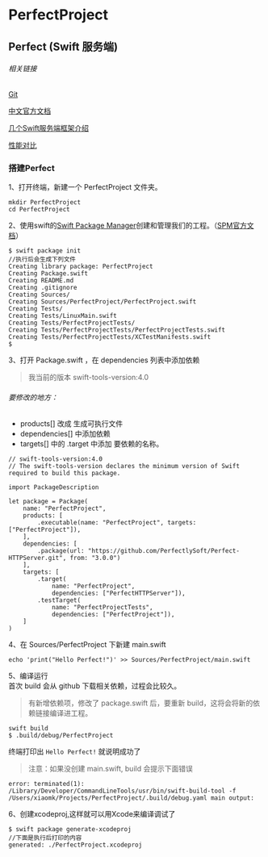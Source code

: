 # PerfectProject

## Perfect (Swift 服务端)

###### 相关链接

[Git](https://github.com/PerfectlySoft/Perfect)
			
[中文官方文档](https://www.perfect.org/docs/index_zh_CN.html)	

[几个Swift服务端框架介绍](http://geek.csdn.net/news/detail/191056) 

[性能对比](https://github.com/xitu/gold-miner/blob/master/TODO/benchmarks-for-the-top-server-side-swift-frameworks-vs-node-js.md)

### 搭建Perfect

1、打开终端，新建一个 PerfectProject 文件夹。    

```
mkdir PerfectProject
cd PerfectProject
```

2、使用swift的[Swift Package Manager](https://www.perfect.org/docs/buildingWithSPM_zh_CN.html)创建和管理我们的工程。（[SPM官方文档](https://swift.org/package-manager/)）

```
$ swift package init  
//执行后会生成下列文件
Creating library package: PerfectProject
Creating Package.swift
Creating README.md
Creating .gitignore
Creating Sources/
Creating Sources/PerfectProject/PerfectProject.swift
Creating Tests/
Creating Tests/LinuxMain.swift
Creating Tests/PerfectProjectTests/
Creating Tests/PerfectProjectTests/PerfectProjectTests.swift
Creating Tests/PerfectProjectTests/XCTestManifests.swift
$ 
```

3、打开 Package.swift ，在 dependencies 列表中添加依赖
> 我当前的版本 swift-tools-version:4.0		

###### 要修改的地方：		
* products[] 改成 生成可执行文件		
* dependencies[] 中添加依赖		
* targets[] 中的 .target 中添加 要依赖的名称。

```
// swift-tools-version:4.0
// The swift-tools-version declares the minimum version of Swift required to build this package.

import PackageDescription

let package = Package(
    name: "PerfectProject",
    products: [
        .executable(name: "PerfectProject", targets: ["PerfectProject"]),
    ],
    dependencies: [
        .package(url: "https://github.com/PerfectlySoft/Perfect-HTTPServer.git", from: "3.0.0")
    ],
    targets: [
        .target(
            name: "PerfectProject",
            dependencies: ["PerfectHTTPServer"]),
        .testTarget(
            name: "PerfectProjectTests",
            dependencies: ["PerfectProject"]),
    ]
)
```

4、在 Sources/PerfectProject 下新建 main.swift

```
echo 'print("Hello Perfect!")' >> Sources/PerfectProject/main.swift
```

5、编译运行		
首次 build 会从 github 下载相关依赖，过程会比较久。
> 有新增依赖项，修改了 package.swift 后，要重新 build，这将会将新的依赖链接编译进工程。

```
swift build
$ .build/debug/PerfectProject
```

终端打印出 `Hello Perfect!` 就说明成功了


> 注意：如果没创建 main.swift, build 会提示下面错误
```
error: terminated(1): /Library/Developer/CommandLineTools/usr/bin/swift-build-tool -f /Users/xiaomk/Projects/PerfectProject/.build/debug.yaml main output:
```


6、创建xcodeproj,这样就可以用Xcode来编译调试了

```
$ swift package generate-xcodeproj  
//下面是执行后打印的内容
generated: ./PerfectProject.xcodeproj
```






